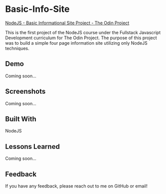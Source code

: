 # Basic-Info-Site

[NodeJS - Basic Informational Site Project - The Odin Project](https://www.theodinproject.com/lessons/nodejs-basic-informational-site)

This is the first project of the NodeJS course under the Fullstack Javascript Development curriculum for The Odin Project. The purpose of this project was to build a simple four page information site utilizing only NodeJS techniques.

## Demo

Coming soon...

## Screenshots

Coming soon...

## Built With

NodeJS

## Lessons Learned

Coming soon...

## Feedback

If you have any feedback, please reach out to me on GitHub or email!
